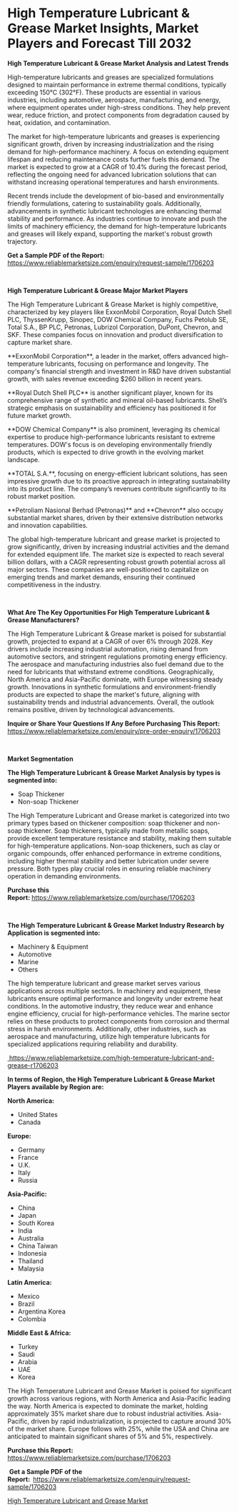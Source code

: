 <p><h1>High Temperature Lubricant & Grease Market Insights, Market Players and Forecast Till 2032</h1></p><p><strong>High Temperature Lubricant & Grease Market Analysis and Latest Trends</strong></p>
<p><p>High-temperature lubricants and greases are specialized formulations designed to maintain performance in extreme thermal conditions, typically exceeding 150°C (302°F). These products are essential in various industries, including automotive, aerospace, manufacturing, and energy, where equipment operates under high-stress conditions. They help prevent wear, reduce friction, and protect components from degradation caused by heat, oxidation, and contamination.</p><p>The market for high-temperature lubricants and greases is experiencing significant growth, driven by increasing industrialization and the rising demand for high-performance machinery. A focus on extending equipment lifespan and reducing maintenance costs further fuels this demand. The market is expected to grow at a CAGR of 10.4% during the forecast period, reflecting the ongoing need for advanced lubrication solutions that can withstand increasing operational temperatures and harsh environments.</p><p>Recent trends include the development of bio-based and environmentally friendly formulations, catering to sustainability goals. Additionally, advancements in synthetic lubricant technologies are enhancing thermal stability and performance. As industries continue to innovate and push the limits of machinery efficiency, the demand for high-temperature lubricants and greases will likely expand, supporting the market's robust growth trajectory.</p></p>
<p><strong>Get a Sample PDF of the Report:&nbsp;</strong> <a href="https://www.reliablemarketsize.com/enquiry/request-sample/1706203?utm_campaign=1197&utm_medium=2&utm_source=Github&utm_content=ia&utm_term=10012025&utm_id=high-temperature-lubricant-grease">https://www.reliablemarketsize.com/enquiry/request-sample/1706203</a></p>
<p>&nbsp;</p>
<p><strong>High Temperature Lubricant & Grease Major Market Players</strong></p>
<p><p>The High Temperature Lubricant & Grease Market is highly competitive, characterized by key players like ExxonMobil Corporation, Royal Dutch Shell PLC, ThyssenKrupp, Sinopec, DOW Chemical Company, Fuchs Petolub SE, Total S.A., BP PLC, Petronas, Lubrizol Corporation, DuPont, Chevron, and SKF. These companies focus on innovation and product diversification to capture market share.</p><p>**ExxonMobil Corporation**, a leader in the market, offers advanced high-temperature lubricants, focusing on performance and longevity. The company's financial strength and investment in R&D have driven substantial growth, with sales revenue exceeding $260 billion in recent years.</p><p>**Royal Dutch Shell PLC** is another significant player, known for its comprehensive range of synthetic and mineral oil-based lubricants. Shell’s strategic emphasis on sustainability and efficiency has positioned it for future market growth.</p><p>**DOW Chemical Company** is also prominent, leveraging its chemical expertise to produce high-performance lubricants resistant to extreme temperatures. DOW's focus is on developing environmentally friendly products, which is expected to drive growth in the evolving market landscape.</p><p>**TOTAL S.A.**, focusing on energy-efficient lubricant solutions, has seen impressive growth due to its proactive approach in integrating sustainability into its product line. The company’s revenues contribute significantly to its robust market position.</p><p>**Petroliam Nasional Berhad (Petronas)** and **Chevron** also occupy substantial market shares, driven by their extensive distribution networks and innovation capabilities.</p><p>The global high-temperature lubricant and grease market is projected to grow significantly, driven by increasing industrial activities and the demand for extended equipment life. The market size is expected to reach several billion dollars, with a CAGR representing robust growth potential across all major sectors. These companies are well-positioned to capitalize on emerging trends and market demands, ensuring their continued competitiveness in the industry.</p></p>
<p>&nbsp;</p>
<p><strong>What Are The Key Opportunities For High Temperature Lubricant & Grease Manufacturers?</strong></p>
<p><p>The High Temperature Lubricant & Grease market is poised for substantial growth, projected to expand at a CAGR of over 6% through 2028. Key drivers include increasing industrial automation, rising demand from automotive sectors, and stringent regulations promoting energy efficiency. The aerospace and manufacturing industries also fuel demand due to the need for lubricants that withstand extreme conditions. Geographically, North America and Asia-Pacific dominate, with Europe witnessing steady growth. Innovations in synthetic formulations and environment-friendly products are expected to shape the market's future, aligning with sustainability trends and industrial advancements. Overall, the outlook remains positive, driven by technological advancements.</p></p>
<p><strong>Inquire or Share Your Questions If Any Before Purchasing This Report:</strong> <a href="https://www.reliablemarketsize.com/enquiry/pre-order-enquiry/1706203?utm_campaign=1197&utm_medium=2&utm_source=Github&utm_content=ia&utm_term=10012025&utm_id=high-temperature-lubricant-grease">https://www.reliablemarketsize.com/enquiry/pre-order-enquiry/1706203</a></p>
<p>&nbsp;</p>
<p><strong>Market Segmentation</strong></p>
<p><strong>The High Temperature Lubricant & Grease Market Analysis by types is segmented into:</strong></p>
<p><ul><li>Soap Thickener</li><li>Non-soap Thickener</li></ul></p>
<p><p>The High Temperature Lubricant and Grease market is categorized into two primary types based on thickener composition: soap thickener and non-soap thickener. Soap thickeners, typically made from metallic soaps, provide excellent temperature resistance and stability, making them suitable for high-temperature applications. Non-soap thickeners, such as clay or organic compounds, offer enhanced performance in extreme conditions, including higher thermal stability and better lubrication under severe pressure. Both types play crucial roles in ensuring reliable machinery operation in demanding environments.</p></p>
<p><strong>Purchase this Report:&nbsp;</strong><a href="https://www.reliablemarketsize.com/purchase/1706203?utm_campaign=1197&utm_medium=2&utm_source=Github&utm_content=ia&utm_term=10012025&utm_id=high-temperature-lubricant-grease">https://www.reliablemarketsize.com/purchase/1706203</a></p>
<p>&nbsp;</p>
<p><strong>The High Temperature Lubricant & Grease Market Industry Research by Application is segmented into:</strong></p>
<p><ul><li>Machinery & Equipment</li><li>Automotive</li><li>Marine</li><li>Others</li></ul></p>
<p><p>The high temperature lubricant and grease market serves various applications across multiple sectors. In machinery and equipment, these lubricants ensure optimal performance and longevity under extreme heat conditions. In the automotive industry, they reduce wear and enhance engine efficiency, crucial for high-performance vehicles. The marine sector relies on these products to protect components from corrosion and thermal stress in harsh environments. Additionally, other industries, such as aerospace and manufacturing, utilize high temperature lubricants for specialized applications requiring reliability and durability.</p></p>
<p><a href="https://www.reliablemarketsize.com/high-temperature-lubricant-and-grease-r1706203?utm_campaign=1197&utm_medium=2&utm_source=Github&utm_content=ia&utm_term=10012025&utm_id=high-temperature-lubricant-grease">&nbsp;https://www.reliablemarketsize.com/high-temperature-lubricant-and-grease-r1706203</a></p>
<p><strong>In terms of Region, the High Temperature Lubricant & Grease Market Players available by Region are:</strong></p>
<p>
    <p> <strong> North America: </strong>
        <ul>
            <li>United States</li>
            <li>Canada</li>
        </ul>
        </p> 
    <p> <strong> Europe: </strong>
        <ul>
            <li>Germany</li>
            <li>France</li>
            <li>U.K.</li>
            <li>Italy</li>
            <li>Russia</li>
        </ul>
        </p> 
    <p> <strong> Asia-Pacific: </strong>
        <ul>
            <li>China</li>
            <li>Japan</li>
            <li>South Korea</li>
            <li>India</li>
            <li>Australia</li>
            <li>China Taiwan</li>
            <li>Indonesia</li>
            <li>Thailand</li>
            <li>Malaysia</li>
        </ul>
        </p> 
    <p> <strong> Latin America: </strong>
        <ul>
            <li>Mexico</li>
            <li>Brazil</li>
            <li>Argentina Korea</li>
            <li>Colombia</li>
        </ul>
        </p> 
    <p> <strong> Middle East & Africa: </strong>
        <ul>
            <li>Turkey</li>
            <li>Saudi</li>
            <li>Arabia</li>
            <li>UAE</li>
            <li>Korea</li>
        </ul>
    </p>
    </p>
<p><p>The High Temperature Lubricant and Grease Market is poised for significant growth across various regions, with North America and Asia-Pacific leading the way. North America is expected to dominate the market, holding approximately 35% market share due to robust industrial activities. Asia-Pacific, driven by rapid industrialization, is projected to capture around 30% of the market share. Europe follows with 25%, while the USA and China are anticipated to maintain significant shares of 5% and 5%, respectively.</p></p>
<p><strong>Purchase this Report: </strong><a href="https://www.reliablemarketsize.com/purchase/1706203?utm_campaign=1197&utm_medium=2&utm_source=Github&utm_content=ia&utm_term=10012025&utm_id=high-temperature-lubricant-grease">https://www.reliablemarketsize.com/purchase/1706203</a></p>
<p>&nbsp;<strong>Get a Sample PDF of the Report:&nbsp;&nbsp;</strong><a href="https://www.reliablemarketsize.com/enquiry/request-sample/1706203?utm_campaign=1197&utm_medium=2&utm_source=Github&utm_content=ia&utm_term=10012025&utm_id=high-temperature-lubricant-grease">https://www.reliablemarketsize.com/enquiry/request-sample/1706203</a></p>
<p><strong></strong></p>
<p><p><a href="https://github.com/prosalinda88/Market-Research-Report-List-7/blob/main/high-temperature-lubricant-and-grease-market.md?utm_campaign=1197&utm_medium=2&utm_source=Github&utm_content=ia&utm_term=10012025&utm_id=high-temperature-lubricant-grease">High Temperature Lubricant and Grease Market</a></p></p>